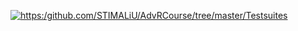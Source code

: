   [![https:/github.com/STIMALiU/AdvRCourse/tree/master/Testsuites](https://github.com/hussnainali1/LabAssignment4/actions/workflows/https:/github.com/STIMALiU/AdvRCourse/tree/master/Testsuites.yaml/badge.svg)](https://github.com/hussnainali1/LabAssignment4/actions/workflows/https:/github.com/STIMALiU/AdvRCourse/tree/master/Testsuites.yaml)
